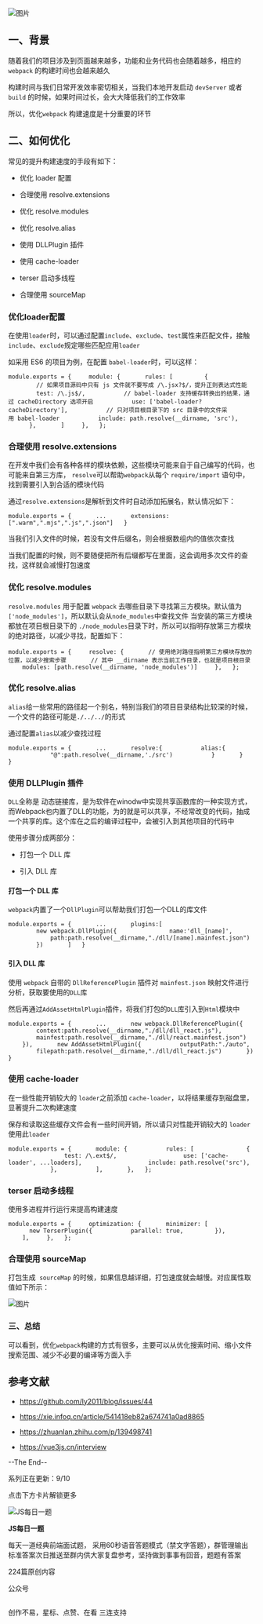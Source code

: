 ![图片](https://mmbiz.qpic.cn/mmbiz_png/gH31uF9VIibSoI6FCtsF6SziaHgoXmNoJWTHqqKytjUe0X44iauKe56TYdv5FSpoX8OApqL908q9MlhC6hCYgib1Ng/640?wx_fmt=png&tp=webp&wxfrom=5&wx_lazy=1&wx_co=1)

## 一、背景

随着我们的项目涉及到页面越来越多，功能和业务代码也会随着越多，相应的 `webpack` 的构建时间也会越来越久

构建时间与我们日常开发效率密切相关，当我们本地开发启动 `devServer` 或者 `build` 的时候，如果时间过长，会大大降低我们的工作效率

所以，优化`webpack` 构建速度是十分重要的环节

## 二、如何优化

常见的提升构建速度的手段有如下：

-   优化 loader 配置
    
-   合理使用 resolve.extensions
    
-   优化 resolve.modules
    
-   优化 resolve.alias
    
-   使用 DLLPlugin 插件
    
-   使用 cache-loader
    
-   terser 启动多线程
    
-   合理使用 sourceMap
    

### 优化loader配置

在使用`loader`时，可以通过配置`include`、`exclude`、`test`属性来匹配文件，接触`include`、`exclude`规定哪些匹配应用`loader`

如采用 ES6 的项目为例，在配置 `babel-loader`时，可以这样：

`module.exports = {  
  module: {  
    rules: [  
      {  
        // 如果项目源码中只有 js 文件就不要写成 /\.jsx?$/，提升正则表达式性能  
        test: /\.js$/,  
        // babel-loader 支持缓存转换出的结果，通过 cacheDirectory 选项开启  
        use: ['babel-loader?cacheDirectory'],  
        // 只对项目根目录下的 src 目录中的文件采用 babel-loader  
        include: path.resolve(__dirname, 'src'),  
      },  
    ]  
  },  
};  
`

### 合理使用 resolve.extensions

在开发中我们会有各种各样的模块依赖，这些模块可能来自于自己编写的代码，也可能来自第三方库， `resolve`可以帮助`webpack`从每个 `require/import` 语句中，找到需要引入到合适的模块代码

通过`resolve.extensions`是解析到文件时自动添加拓展名，默认情况如下：

`module.exports = {  
    ...  
    extensions:[".warm",".mjs",".js",".json"]  
}  
`

当我们引入文件的时候，若没有文件后缀名，则会根据数组内的值依次查找

当我们配置的时候，则不要随便把所有后缀都写在里面，这会调用多次文件的查找，这样就会减慢打包速度

### 优化 resolve.modules

`resolve.modules` 用于配置 `webpack` 去哪些目录下寻找第三方模块。默认值为`['node_modules']`，所以默认会从`node_modules`中查找文件 当安装的第三方模块都放在项目根目录下的 `./node_modules`目录下时，所以可以指明存放第三方模块的绝对路径，以减少寻找，配置如下：

`module.exports = {  
  resolve: {  
    // 使用绝对路径指明第三方模块存放的位置，以减少搜索步骤  
    // 其中 __dirname 表示当前工作目录，也就是项目根目录  
    modules: [path.resolve(__dirname, 'node_modules')]  
  },  
};  
`

### 优化 resolve.alias

`alias`给一些常用的路径起一个别名，特别当我们的项目目录结构比较深的时候，一个文件的路径可能是`./../../`的形式

通过配置`alias`以减少查找过程

`module.exports = {  
    ...  
    resolve:{  
        alias:{  
            "@":path.resolve(__dirname,'./src')  
        }  
    }  
}  
`

### 使用 DLLPlugin 插件

`DLL`全称是 动态链接库，是为软件在winodw中实现共享函数库的一种实现方式，而Webpack也内置了DLL的功能，为的就是可以共享，不经常改变的代码，抽成一个共享的库。这个库在之后的编译过程中，会被引入到其他项目的代码中

使用步骤分成两部分：

-   打包一个 DLL 库
    
-   引入 DLL 库
    

#### 打包一个 DLL 库

`webpack`内置了一个`DllPlugin`可以帮助我们打包一个DLL的库文件

`module.exports = {  
    ...  
    plugins:[  
        new webpack.DllPlugin({  
            name:'dll_[name]',  
            path:path.resolve(__dirname,"./dll/[name].mainfest.json")  
        })  
    ]  
}  
`

#### 引入 DLL 库

使用 `webpack` 自带的 `DllReferencePlugin` 插件对 `mainfest.json` 映射文件进行分析，获取要使用的`DLL`库

然后再通过`AddAssetHtmlPlugin`插件，将我们打包的`DLL`库引入到`Html`模块中

`module.exports = {  
    ...  
    new webpack.DllReferencePlugin({  
        context:path.resolve(__dirname,"./dll/dll_react.js"),  
        mainfest:path.resolve(__dirname,"./dll/react.mainfest.json")  
    }),  
    new AddAssetHtmlPlugin({  
        outputPath:"./auto",  
        filepath:path.resolve(__dirname,"./dll/dll_react.js")  
    })  
}  
`

### 使用 cache-loader

在一些性能开销较大的 `loader`之前添加 `cache-loader`，以将结果缓存到磁盘里，显著提升二次构建速度

保存和读取这些缓存文件会有一些时间开销，所以请只对性能开销较大的 `loader` 使用此`loader`

`module.exports = {  
    module: {  
        rules: [  
            {  
                test: /\.ext$/,  
                use: ['cache-loader', ...loaders],  
                include: path.resolve('src'),  
            },  
        ],  
    },  
};  
`

### terser 启动多线程

使用多进程并行运行来提高构建速度

`module.exports = {  
  optimization: {  
    minimizer: [  
      new TerserPlugin({  
        parallel: true,  
      }),  
    ],  
  },  
};  
`

### 合理使用 sourceMap

打包生成  `sourceMap` 的时候，如果信息越详细，打包速度就会越慢。对应属性取值如下所示：

![图片](https://mmbiz.qpic.cn/mmbiz_png/gH31uF9VIibSoI6FCtsF6SziaHgoXmNoJWMe5nRClcCXugv8nGP1wfjMgia2rc2libVx74kOYnS2g6IK7IdSSTTW6A/640?wx_fmt=png&tp=webp&wxfrom=5&wx_lazy=1&wx_co=1)

### 三、总结

可以看到，优化`webpack`构建的方式有很多，主要可以从优化搜索时间、缩小文件搜索范围、减少不必要的编译等方面入手

## 参考文献

-   https://github.com/ly2011/blog/issues/44
    
-   https://xie.infoq.cn/article/541418eb82a674741a0ad8865
    
-   https://zhuanlan.zhihu.com/p/139498741
    
-   https://vue3js.cn/interview
    

--The End--  

系列正在更新：9/10

点击下方卡片解锁更多

![JS每日一题](http://mmbiz.qpic.cn/mmbiz_png/gH31uF9VIibR1zyictLmupbzrdsFTbiamzNlMsjqhtT5GCIu6WmqOUaHFdSDWvTpU5pRpe56YKqELdiaZxmSt3fEUA/0?wx_fmt=png)

**JS每日一题**

每天一道经典前端面试题， 采用60秒语音答题模式（禁文字答题），群管理输出标准答案次日推送至群内供大家复盘参考，坚持做到事事有回音，题题有答案

224篇原创内容

公众号

![图片](data:image/gif;base64,iVBORw0KGgoAAAANSUhEUgAAAAEAAAABCAYAAAAfFcSJAAAADUlEQVQImWNgYGBgAAAABQABh6FO1AAAAABJRU5ErkJggg==)

创作不易，星标、点赞、在看 三连支持